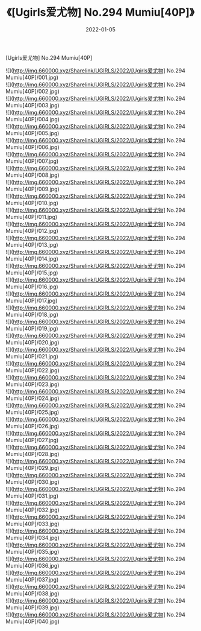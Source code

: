 ﻿---
layout: post
title:  《[Ugirls爱尤物] No.294 Mumiu[40P]》
date:   2022-01-05
img: http://img.660000.xyz/Sharelink/UGIRLS/2022/[Ugirls爱尤物] No.294 Mumiu[40P]/000.jpg
categories: [美女, 清纯, 唯美]
---

[Ugirls爱尤物] No.294 Mumiu[40P]

  ![](http://img.660000.xyz/Sharelink/UGIRLS/2022/[Ugirls爱尤物] No.294 Mumiu[40P]/001.jpg) <br> ![](http://img.660000.xyz/Sharelink/UGIRLS/2022/[Ugirls爱尤物] No.294 Mumiu[40P]/002.jpg) <br> ![](http://img.660000.xyz/Sharelink/UGIRLS/2022/[Ugirls爱尤物] No.294 Mumiu[40P]/003.jpg) <br> ![](http://img.660000.xyz/Sharelink/UGIRLS/2022/[Ugirls爱尤物] No.294 Mumiu[40P]/004.jpg) <br> ![](http://img.660000.xyz/Sharelink/UGIRLS/2022/[Ugirls爱尤物] No.294 Mumiu[40P]/005.jpg) <br> ![](http://img.660000.xyz/Sharelink/UGIRLS/2022/[Ugirls爱尤物] No.294 Mumiu[40P]/006.jpg) <br> ![](http://img.660000.xyz/Sharelink/UGIRLS/2022/[Ugirls爱尤物] No.294 Mumiu[40P]/007.jpg) <br> ![](http://img.660000.xyz/Sharelink/UGIRLS/2022/[Ugirls爱尤物] No.294 Mumiu[40P]/008.jpg) <br> ![](http://img.660000.xyz/Sharelink/UGIRLS/2022/[Ugirls爱尤物] No.294 Mumiu[40P]/009.jpg) <br> ![](http://img.660000.xyz/Sharelink/UGIRLS/2022/[Ugirls爱尤物] No.294 Mumiu[40P]/010.jpg) <br> ![](http://img.660000.xyz/Sharelink/UGIRLS/2022/[Ugirls爱尤物] No.294 Mumiu[40P]/011.jpg) <br> ![](http://img.660000.xyz/Sharelink/UGIRLS/2022/[Ugirls爱尤物] No.294 Mumiu[40P]/012.jpg) <br> ![](http://img.660000.xyz/Sharelink/UGIRLS/2022/[Ugirls爱尤物] No.294 Mumiu[40P]/013.jpg) <br> ![](http://img.660000.xyz/Sharelink/UGIRLS/2022/[Ugirls爱尤物] No.294 Mumiu[40P]/014.jpg) <br> ![](http://img.660000.xyz/Sharelink/UGIRLS/2022/[Ugirls爱尤物] No.294 Mumiu[40P]/015.jpg) <br> ![](http://img.660000.xyz/Sharelink/UGIRLS/2022/[Ugirls爱尤物] No.294 Mumiu[40P]/016.jpg) <br> ![](http://img.660000.xyz/Sharelink/UGIRLS/2022/[Ugirls爱尤物] No.294 Mumiu[40P]/017.jpg) <br> ![](http://img.660000.xyz/Sharelink/UGIRLS/2022/[Ugirls爱尤物] No.294 Mumiu[40P]/018.jpg) <br> ![](http://img.660000.xyz/Sharelink/UGIRLS/2022/[Ugirls爱尤物] No.294 Mumiu[40P]/019.jpg) <br> ![](http://img.660000.xyz/Sharelink/UGIRLS/2022/[Ugirls爱尤物] No.294 Mumiu[40P]/020.jpg) <br> ![](http://img.660000.xyz/Sharelink/UGIRLS/2022/[Ugirls爱尤物] No.294 Mumiu[40P]/021.jpg) <br> ![](http://img.660000.xyz/Sharelink/UGIRLS/2022/[Ugirls爱尤物] No.294 Mumiu[40P]/022.jpg) <br> ![](http://img.660000.xyz/Sharelink/UGIRLS/2022/[Ugirls爱尤物] No.294 Mumiu[40P]/023.jpg) <br> ![](http://img.660000.xyz/Sharelink/UGIRLS/2022/[Ugirls爱尤物] No.294 Mumiu[40P]/024.jpg) <br> ![](http://img.660000.xyz/Sharelink/UGIRLS/2022/[Ugirls爱尤物] No.294 Mumiu[40P]/025.jpg) <br> ![](http://img.660000.xyz/Sharelink/UGIRLS/2022/[Ugirls爱尤物] No.294 Mumiu[40P]/026.jpg) <br> ![](http://img.660000.xyz/Sharelink/UGIRLS/2022/[Ugirls爱尤物] No.294 Mumiu[40P]/027.jpg) <br> ![](http://img.660000.xyz/Sharelink/UGIRLS/2022/[Ugirls爱尤物] No.294 Mumiu[40P]/028.jpg) <br> ![](http://img.660000.xyz/Sharelink/UGIRLS/2022/[Ugirls爱尤物] No.294 Mumiu[40P]/029.jpg) <br> ![](http://img.660000.xyz/Sharelink/UGIRLS/2022/[Ugirls爱尤物] No.294 Mumiu[40P]/030.jpg) <br> ![](http://img.660000.xyz/Sharelink/UGIRLS/2022/[Ugirls爱尤物] No.294 Mumiu[40P]/031.jpg) <br> ![](http://img.660000.xyz/Sharelink/UGIRLS/2022/[Ugirls爱尤物] No.294 Mumiu[40P]/032.jpg) <br> ![](http://img.660000.xyz/Sharelink/UGIRLS/2022/[Ugirls爱尤物] No.294 Mumiu[40P]/033.jpg) <br> ![](http://img.660000.xyz/Sharelink/UGIRLS/2022/[Ugirls爱尤物] No.294 Mumiu[40P]/034.jpg) <br> ![](http://img.660000.xyz/Sharelink/UGIRLS/2022/[Ugirls爱尤物] No.294 Mumiu[40P]/035.jpg) <br> ![](http://img.660000.xyz/Sharelink/UGIRLS/2022/[Ugirls爱尤物] No.294 Mumiu[40P]/036.jpg) <br> ![](http://img.660000.xyz/Sharelink/UGIRLS/2022/[Ugirls爱尤物] No.294 Mumiu[40P]/037.jpg) <br> ![](http://img.660000.xyz/Sharelink/UGIRLS/2022/[Ugirls爱尤物] No.294 Mumiu[40P]/038.jpg) <br> ![](http://img.660000.xyz/Sharelink/UGIRLS/2022/[Ugirls爱尤物] No.294 Mumiu[40P]/039.jpg) <br> ![](http://img.660000.xyz/Sharelink/UGIRLS/2022/[Ugirls爱尤物] No.294 Mumiu[40P]/040.jpg) <br>